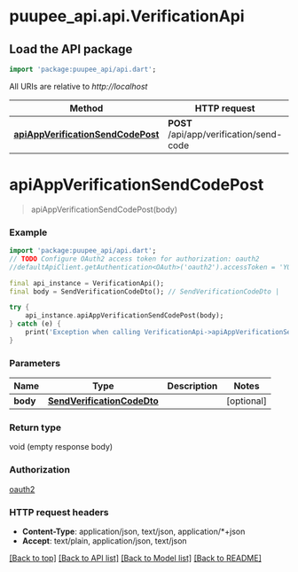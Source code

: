 # puupee_api.api.VerificationApi

## Load the API package
```dart
import 'package:puupee_api/api.dart';
```

All URIs are relative to *http://localhost*

Method | HTTP request | Description
------------- | ------------- | -------------
[**apiAppVerificationSendCodePost**](VerificationApi.md#apiappverificationsendcodepost) | **POST** /api/app/verification/send-code | 


# **apiAppVerificationSendCodePost**
> apiAppVerificationSendCodePost(body)



### Example
```dart
import 'package:puupee_api/api.dart';
// TODO Configure OAuth2 access token for authorization: oauth2
//defaultApiClient.getAuthentication<OAuth>('oauth2').accessToken = 'YOUR_ACCESS_TOKEN';

final api_instance = VerificationApi();
final body = SendVerificationCodeDto(); // SendVerificationCodeDto | 

try {
    api_instance.apiAppVerificationSendCodePost(body);
} catch (e) {
    print('Exception when calling VerificationApi->apiAppVerificationSendCodePost: $e\n');
}
```

### Parameters

Name | Type | Description  | Notes
------------- | ------------- | ------------- | -------------
 **body** | [**SendVerificationCodeDto**](SendVerificationCodeDto.md)|  | [optional] 

### Return type

void (empty response body)

### Authorization

[oauth2](../README.md#oauth2)

### HTTP request headers

 - **Content-Type**: application/json, text/json, application/*+json
 - **Accept**: text/plain, application/json, text/json

[[Back to top]](#) [[Back to API list]](../README.md#documentation-for-api-endpoints) [[Back to Model list]](../README.md#documentation-for-models) [[Back to README]](../README.md)

